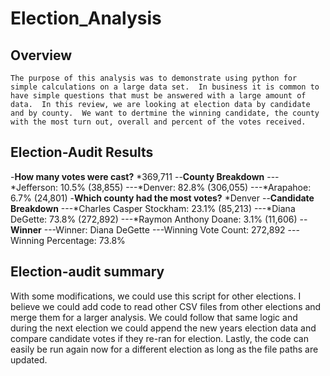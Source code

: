 # Election_Analysis

## Overview
    The purpose of this analysis was to demonstrate using python for simple calculations on a large data set.  In business it is common to have simple questions that must be answered with a large amount of data.  In this review, we are looking at election data by candidate and by county.  We want to dertmine the winning candidate, the county with the most turn out, overall and percent of the votes received. 
## Election-Audit Results
-**How many votes were cast?**
        *369,711
--__County Breakdown__
        ---*Jefferson: 10.5% (38,855)
        ---*Denver: 82.8% (306,055)
        ---*Arapahoe: 6.7% (24,801)
-__Which county had the most votes?__
        *Denver
    --__Candidate Breakdown__
        ---*Charles Casper Stockham: 23.1% (85,213)
        ---*Diana DeGette: 73.8% (272,892)
        ---*Raymon Anthony Doane: 3.1% (11,606)
    --__Winner__
        ---Winner: Diana DeGette
        ---Winning Vote Count: 272,892
        ---Winning Percentage: 73.8%
## Election-audit summary
With some modifications, we could use this script for other elections.  I believe we could add code to read other CSV files from other elections and merge them for a larger analysis.  We could follow that same logic and during the next election we could append the new years election data and compare candidate votes if they re-ran for election.  Lastly, the code can easily be run again now for a different election as long as the file paths are updated.  
